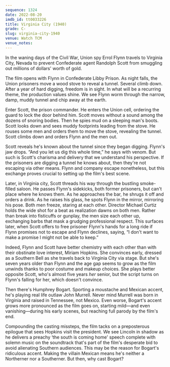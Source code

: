 ```yaml
---
sequence: 1324
date: 2022-08-20
imdb_id: tt0033226
title: Virginia City (1940)
grade: C-
slug: virginia-city-1940
venue: Watch TCM
venue_notes:
---
```


In the waning days of the Civil War, Union spy Errol Flynn travels to Virginia City, Nevada to prevent Confederate agent Randolph Scott from smuggling out millions of dollars' worth of gold.

<!-- end -->

The film opens with Flynn in Confederate Libby Prison. As night falls, the Union prisoners move a wood stove to reveal a tunnel. Several climb down. After a year of hard digging, freedom is in sight. In what will be a recurring theme, the production values shine. We see Flynn worm through the narrow, damp, muddy tunnel and chip away at the earth.

Enter Scott, the prison commander. He enters the Union cell, ordering the guard to lock the door behind him. Scott moves without a sound among the dozens of snoring bodies. Then he spies mud on a sleeping man's boots. Scott looks down and sees muddy footprints leading from the stove. He rouses some men and orders them to move the stove, revealing the tunnel. Scott climbs down and orders Flynn and the men out.

Scott reveals he's known about the tunnel since they began digging. Flynn's jaw drops. “And you let us dig this whole time,” he says with venom. But such is Scott's charisma and delivery that we understand his perspective. If the prisoners are digging a tunnel he knows about, then they're not escaping via other means. Flynn and company escape nonetheless, but this exchange proves crucial to setting up the film's best scene.

Later, in Virginia city, Scott threads his way through the bustling smoke-filled saloon. He passes Flynn's sidekicks, both former prisoners, but can't place where he knows them. As he approaches the bar, he shrugs it off and orders a drink. As he raises his glass, he spots Flynn in the mirror, mirroring his pose. Both men freeze, staring at each other. Director Michael Curtiz holds the wide shot for a beat as realization dawns on both men. Rather than break into fisticuffs or gunplay, the men size each other up, exchanging barbs that mask a grudging professional respect. This surfaces later, when Scott offers to free prisoner Flynn's hands for a long ride if Flynn promises not to escape and Flynn declines, saying, “I don't want to make a promise I might not be able to keep.”

Indeed, Flynn and Scott have better chemistry with each other than with their obstinate love interest, Miriam Hopkins. She convinces early, dressed as a Southern Bell as she travels back to Virginia City via stage. But she's seven years older than Flynn and the age gap seems to grow as the film unwinds thanks to poor costume and makeup choices. She plays better opposite Scott, who's almost five years _her_ senior, but the script turns on Flynn's falling for her, which doesn't convince.

Then there's Humphrey Bogart. Sporting a moustache and Mexican accent, he's playing real life outlaw John Murrell. Never mind Murrell was born in Virginia and raised in Tennessee, not Mexico. Even worse, Bogart's accent grows more pronounced as the film goes on, starting mild—and even vanishing—during his early scenes, but reaching full parody by the film's end.

Compounding the casting missteps, the film tacks on a preposterous epilogue that sees Hopkins visit the president. We see Lincoln in shadow as he delivers a preachy ‘the south is coming home' speech complete with solemn music on the soundtrack that's part of the film's desperate bid to avoid alienating Southern audiences. This may be the reason for Bogart's ridiculous accent. Making the villain Mexican means he's neither a Northerner nor a Southerner. But then, why cast Bogart?
